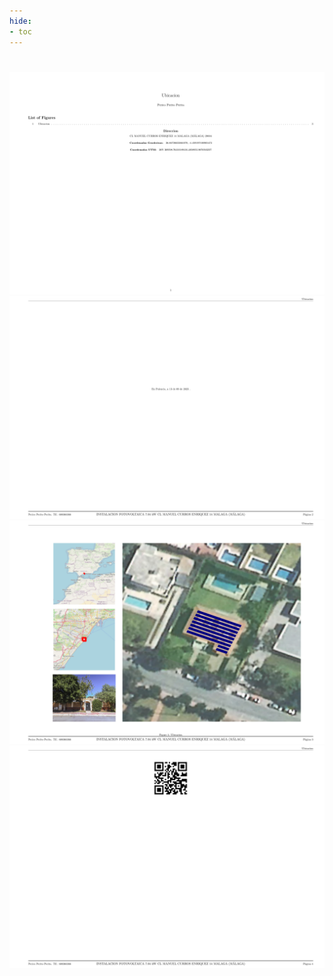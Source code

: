 ```yaml
---
hide:
- toc
---
```

#
![](Ubicacion_page_1.png)
![](Ubicacion_page_2.png)
![](Ubicacion_page_3.png)
![](Ubicacion_page_4.png)

 <style> 
body {
background-image: url('https://github.com/asolear/assets/blob/master/imgs/fondo3.jpg?raw=true'); 
background-repeat: no-repeat; 
background-attachment: fixed; /* background-size: cover; */ 
background-size: 100% 100%;
}
</style> 

